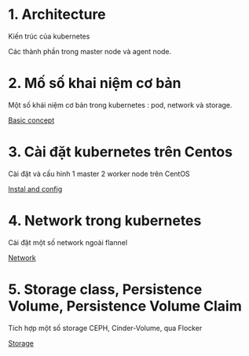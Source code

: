 # 1. Architecture
Kiến trúc của kubernetes

Các thành phần trong master node và agent node.

# 2. Mố số khai niệm cơ bản
Một số khái niệm cơ bản trong kubernetes : pod, network và storage.

[Basic concept ](concept_basic.md)

# 3. Cài đặt kubernetes trên Centos
Cài đặt và cấu hình 1 master 2 worker node trên CentOS

[Instal and config ](config.md)

# 4. Network trong kubernetes
Cài đặt một số network ngoài flannel

[Network ](network.md)

# 5. Storage class, Persistence Volume, Persistence Volume Claim
Tích hợp một số storage CEPH, Cinder-Volume, qua Flocker

[Storage ](storage.md)



